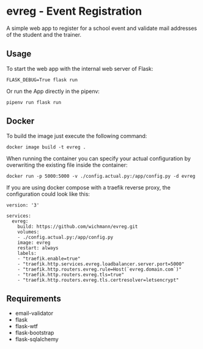 # evreg - Event Registration
A simple web app to register for a school event and validate mail addresses of
the student and the trainer.

## Usage
To start the web app with the internal web server of Flask:

    FLASK_DEBUG=True flask run

Or run the App directly in the pipenv:

    pipenv run flask run

## Docker
To build the image just execute the following command:

    docker image build -t evreg .

When running the container you can specify your actual configuration by
overwriting the existing file inside the container:

    docker run -p 5000:5000 -v ./config.actual.py:/app/config.py -d evreg

If you are using docker compose with a traefik reverse proxy, the configuration
could look like this:

    version: '3'

    services:
      evreg:
        build: https://github.com/wichmann/evreg.git
        volumes:
        - ./config.actual.py:/app/config.py
        image: evreg
        restart: always
        labels:
        - "traefik.enable=true"
        - "traefik.http.services.evreg.loadbalancer.server.port=5000"
        - "traefik.http.routers.evreg.rule=Host(`evreg.domain.com`)"
        - "traefik.http.routers.evreg.tls=true"
        - "traefik.http.routers.evreg.tls.certresolver=letsencrypt"

## Requirements
* email-validator
* flask
* flask-wtf
* flask-bootstrap
* flask-sqlalchemy
